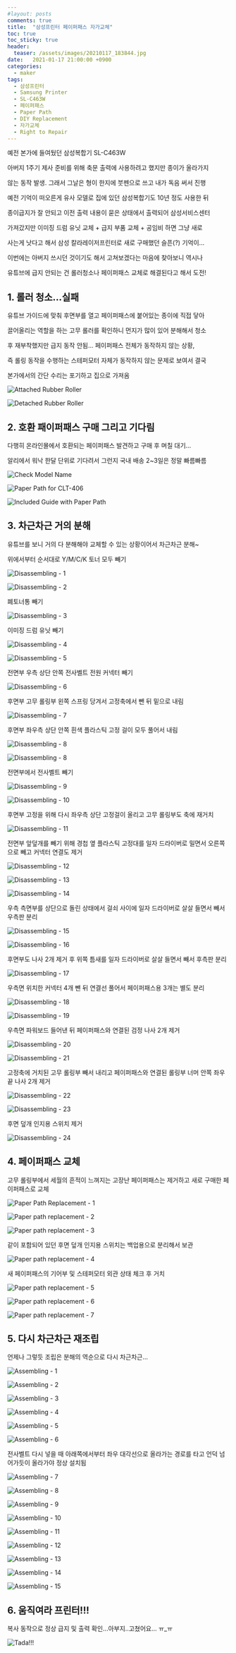 ```yaml
---
#layout: posts
comments: true
title:  "삼성프린터 페이퍼패스 자가교체"
toc: true
toc_sticky: true
header:
  teaser: /assets/images/20210117_183844.jpg
date:   2021-01-17 21:00:00 +0900
categories:
  - maker
tags:
  - 삼성프린터
  - Samsung Printer
  - SL-C463W
  - 페이퍼패스
  - Paper Path
  - DIY Replacement
  - 자가교체
  - Right to Repair
---
```

예전 본가에 들여뒀던 삼성복합기 SL-C463W

아버지 1주기 제사 준비를 위해 축문 출력에 사용하려고 했지만 종이가 올라가지

않는 동작 발생. 그래서 그날은 형이 한지에 붓펜으로 쓰고 내가 독음 써서 진행 

예전 기억이 떠오른게 유사 모델로 집에 있던 삼성복합기도 10년 정도 사용한 뒤

종이급지가 잘 안되고 이전 출력 내용이 묻은 상태에서 출력되어 삼성서비스센터

가져갔지만 이미징 드럼 유닛 교체 + 급지 부품 교체 + 공임비 하면 그냥 새로

사는게 낫다고 해서 삼성 칼라레이저프린터로 새로 구매했던 슬픈(?) 기억이... 

이번에는 아버지 쓰시던 것이기도 해서 고쳐보겠다는 마음에 찾아보니 역시나

유튜브에 급지 안되는 건 롤러청소나 페이퍼패스 교체로 해결된다고 해서 도전!

## 1. 롤러 청소...실패

유튜브 가이드에 맞춰 후면부를 열고 페이퍼패스에 붙어있는 종이에 직접 닿아

끌어올리는 역할을 하는 고무 롤러를 확인하니 먼지가 많이 있어 분해해서 청소

후 재부착했지만 급지 동작 안됨... 페이퍼패스 전체가 동작하지 않는 상황,

즉 롤링 동작을 수행하는 스테퍼모터 자체가 동작하지 않는 문제로 보여서 결국

본가에서의 간단 수리는 포기하고 집으로 가져옴

![Attached Rubber Roller](/assets/images/20210107_175746.jpg)
      
![Detached Rubber Roller](/assets/images/20210107_180535.jpg)

## 2. 호환 패이퍼패스 구매 그리고 기다림

다행히 온라인몰에서 호환되는 페이퍼패스 발견하고 구매 후 며칠 대기...

알리에서 워낙 한달 단위로 기다려서 그런지 국내 배송 2~3일은 정말 빠름빠름

![Check Model Name](/assets/images/20210117_174338.jpg)

![Paper Path for CLT-406](/assets/images/SmartSelect_20210107-191858_GSFC.jpg)

![Included Guide with Paper Path](/assets/images/20210117_174129.jpg)

## 3. 차근차근 거의 분해

유튜브를 보니 거의 다 분해해야 교체할 수 있는 상황이어서 차근차근 분해~

위에서부터 순서대로 Y/M/C/K 토너 모두 빼기

![Disassembling - 1](/assets/images/20210117_174416.jpg)

![Disassembling - 2](/assets/images/20210117_174703.jpg)

폐토너통 빼기

![Disassembling - 3](/assets/images/20210117_175131.jpg)

이미징 드럼 유닛 빼기

![Disassembling - 4](/assets/images/20210117_175200.jpg)

![Disassembling - 5](/assets/images/20210117_175327.jpg)

전면부 우측 상단 안쪽 전사벨트 전원 커넥터 빼기

![Disassembling - 6](/assets/images/20210117_175557.jpg)

후면부 고무 롤링부 왼쪽 스프링 당겨서 고정축에서 뺀 뒤 밑으로 내림

![Disassembling - 7](/assets/images/20210117_175700.jpg)

후면부 좌우측 상단 안쪽 흰색 플라스틱 고정 걸이 모두 풀어서 내림

![Disassembling - 8](/assets/images/20210117_175744.jpg)

![Disassembling - 8](/assets/images/20210117_175938.jpg)

전면부에서 전사벨트 빼기

![Disassembling - 9](/assets/images/20210117_180028.jpg)

![Disassembling - 10](/assets/images/20210117_180528.jpg)

후면부 고정을 위해 다시 좌우측 상단 고정걸이 올리고 고무 롤링부도 축에 재거치

![Disassembling - 11](/assets/images/20210117_180718.jpg)

전면부 앞덮개를 빼기 위해 경첩 옆 플라스틱 고정대를 일자 드라이버로 밀면서 오른쪽으로 빼고 커넥터 연결도 제거

![Disassembling - 12](/assets/images/20210117_180911.jpg)

![Disassembling - 13](/assets/images/20210117_180920.jpg)

![Disassembling - 14](/assets/images/20210117_181051.jpg)

우측 측면부를 상단으로 돌린 상태에서 걸쇠 사이에 일자 드라이버로 살살 들면서 빼서 우측판 분리

![Disassembling - 15](/assets/images/20210117_181440.jpg)

![Disassembling - 16](/assets/images/20210117_181619.jpg)

후면부도 나사 2개 제거 후 위쪽 틈새를 일자 드라이버로 살살 들면서 빼서 후측판 분리

![Disassembling - 17](/assets/images/20210117_181816.jpg)

우측면 위치한 커넥터 4개 뺀 뒤 연결선 풀어서 페이퍼패스용 3개는 별도 분리

![Disassembling - 18](/assets/images/20210117_181949.jpg)

![Disassembling - 19](/assets/images/20210117_182203.jpg)

우측면 파워보드 들어낸 뒤 페이퍼패스와 연결된 검정 나사 2개 제거

![Disassembling - 20](/assets/images/20210117_182612.jpg)

![Disassembling - 21](/assets/images/20210117_182854.jpg)

고정축에 거치된 고무 롤링부 빼서 내리고 페이퍼패스와 연결된 롤링부 너머 안쪽 좌우 끝 나사 2개 제거

![Disassembling - 22](/assets/images/20210117_182943.jpg)

![Disassembling - 23](/assets/images/20210117_183201.jpg)

후면 덮개 인지용 스위치 제거

![Disassembling - 24](/assets/images/20210117_183620.jpg)

## 4. 페이퍼패스 교체

고무 롤링부에서 세월의 흔적이 느껴지는 고장난 페이퍼패스는 제거하고 새로 구매한 페이퍼패스로 교체

![Paper Path Replacement - 1](/assets/images/20210117_183844.jpg)

![Paper path replacement - 2](/assets/images/20210117_183850.jpg)

![Paper path replacement - 3](/assets/images/20210117_184137.jpg)

같이 포함되어 있던 후면 덮개 인지용 스위치는 백업용으로 분리해서 보관

![Paper path replacement - 4](/assets/images/20210117_184350.jpg)

새 페이퍼패스의 기어부 및 스테퍼모터 외관 상태 체크 후 거치

![Paper path replacement - 5](/assets/images/20210117_184357.jpg)

![Paper path replacement - 6](/assets/images/20210117_184600.jpg)

![Paper path replacement - 7](/assets/images/20210117_190129.jpg)

## 5. 다시 차근차근 재조립

언제나 그렇듯 조립은 분해의 역순으로 다시 차근차근...

![Assembling - 1](/assets/images/20210117_190611.jpg)

![Assembling - 2](/assets/images/20210117_191320.jpg)

![Assembling - 3](/assets/images/20210117_191638.jpg)

![Assembling - 4](/assets/images/20210117_191831.jpg)

![Assembling - 5](/assets/images/20210117_192024.jpg)

![Assembling - 6](/assets/images/20210117_192425.jpg)

전사벨트 다시 넣을 때 아래쪽에서부터 좌우 대각선으로 올라가는 경로를 타고 언덕 넘어가듯이 올라가야 정상 설치됨

![Assembling - 7](/assets/images/20210117_192844.jpg)

![Assembling - 8](/assets/images/20210117_192852.jpg)

![Assembling - 9](/assets/images/20210117_193029.jpg)

![Assembling - 10](/assets/images/20210117_193136.jpg)

![Assembling - 11](/assets/images/20210117_193511.jpg)

![Assembling - 12](/assets/images/20210117_194145.jpg)

![Assembling - 13](/assets/images/20210117_194308.jpg)

![Assembling - 14](/assets/images/20210117_194602.jpg)

![Assembling - 15](/assets/images/20210117_194754.jpg)

## 6. 움직여라 프린터!!!

복사 동작으로 정상 급지 및 출력 확인...아부지..고쳤어요... ㅠ_ㅠ

![Tada!!!](/assets/images/20210117_200706.jpg)
      
